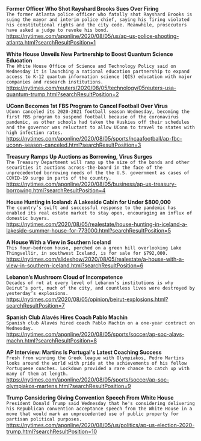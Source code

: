 **Former Officer Who Shot Rayshard Brooks Sues Over Firing**\
`The former Atlanta police officer who fatally shot Rayshard Brooks is suing the mayor and interim police chief, saying his firing violated his constitutional rights and the city code. Meanwhile, prosecutors have asked a judge to revoke his bond.`\
https://nytimes.com/aponline/2020/08/05/us/ap-us-police-shooting-atlanta.html?searchResultPosition=1

**White House Unveils New Partnership to Boost Quantum Science Education**\
`The White House Office of Science and Technology Policy said on Wednesday it is launching a national education partnership to expand access to K-12 quantum information science (QIS) education with major companies and research institutions.`\
https://nytimes.com/reuters/2020/08/05/technology/05reuters-usa-quantum-trump.html?searchResultPosition=2

**UConn Becomes 1st FBS Program to Cancel Football Over Virus**\
`UConn canceled its 2020-2021 football season Wednesday, becoming the first FBS program to suspend football because of the coronavirus pandemic, as other schools had taken the Huskies off their schedules and the governor was reluctant to allow UConn to travel to states with high infection rates.`\
https://nytimes.com/aponline/2020/08/05/sports/ncaafootball/ap-fbc-uconn-season-canceled.html?searchResultPosition=3

**Treasury Ramps Up Auctions as Borrowing, Virus Surges**\
`The Treasury Department will ramp up the size of the bonds and other securities it auctions across-the-board in the face of the unprecedented borrowing needs of the the U.S. government as cases of COVID-19 surge in parts of the country.`\
https://nytimes.com/aponline/2020/08/05/business/ap-us-treasury-borrowing.html?searchResultPosition=4

**House Hunting in Iceland: A Lakeside Cabin for Under $800,000**\
`The country’s swift and successful response to the pandemic has enabled its real estate market to stay open, encouraging an influx of domestic buyers.`\
https://nytimes.com/2020/08/05/realestate/house-hunting-in-iceland-a-lakeside-summer-house-for-773000.html?searchResultPosition=5

**A House With a View in Southern Iceland**\
`This four-bedroom house, perched on a green hill overlooking Lake Thingvellir, in southwest Iceland, is for sale for $792,000.`\
https://nytimes.com/slideshow/2020/08/05/realestate/a-house-with-a-view-in-southern-iceland.html?searchResultPosition=6

**Lebanon’s Mushroom Cloud of Incompetence**\
`Decades of rot at every level of Lebanon’s institutions is why Beirut’s port, much of the city, and countless lives were destroyed by yesterday’s explosions.`\
https://nytimes.com/2020/08/05/opinion/beirut-explosions.html?searchResultPosition=7

**Spanish Club Alavés Hires Coach Pablo Machín**\
`Spanish club Alavés hired coach Pablo Machín on a one-year contract on Wednesday.`\
https://nytimes.com/aponline/2020/08/05/sports/soccer/ap-soc-alavs-machn.html?searchResultPosition=8

**AP Interview: Martins Is Portugal's Latest Coaching Success**\
`Fresh from winning the Greek league with Olympiakos, Pedro Martins looks around the world with pride at the achievements of his fellow Portuguese coaches. Lockdown provided a rare chance to catch up with many of them at length.`\
https://nytimes.com/aponline/2020/08/05/sports/soccer/ap-soc-olympiakos-martens.html?searchResultPosition=9

**Trump Considering Giving Convention Speech From White House**\
`President Donald Trump said Wednesday that he's considering delivering his Republican convention acceptance speech from the White House in a move that would mark an unprecedented use of public property for partisan political purposes.`\
https://nytimes.com/aponline/2020/08/05/us/politics/ap-us-election-2020-trump.html?searchResultPosition=10

